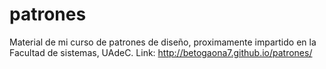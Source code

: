 # patrones
Material de mi curso de patrones de diseño, proximamente impartido en la Facultad de sistemas, UAdeC.
Link: http://betogaona7.github.io/patrones/
